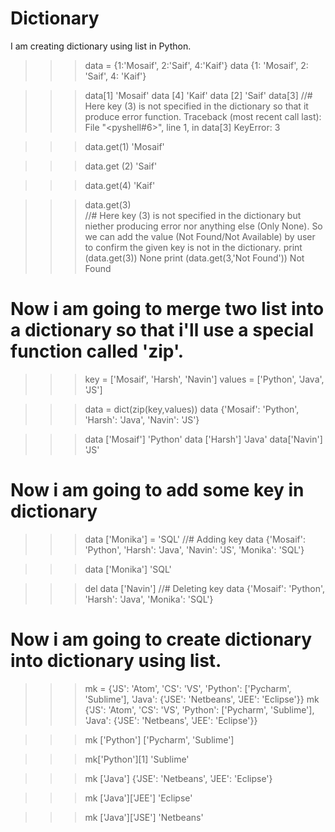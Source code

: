 # Dictionary
I am creating dictionary using list in Python.

>>> data = {1:'Mosaif', 2:'Saif', 4:'Kaif'}
>>> data
{1: 'Mosaif', 2: 'Saif', 4: 'Kaif'}

>>> data[1]
'Mosaif'
>>> data [4]
'Kaif'
>>> data [2]
'Saif'
>>> data[3]                              //# Here key (3) is not specified in the dictionary so that it produce error function.
Traceback (most recent call last):
  File "<pyshell#6>", line 1, in <module>
    data[3]
KeyError: 3
  
  >>> data.get(1)
'Mosaif'

>>> data.get (2)
'Saif'

>>> data.get(4)
'Kaif'

>>> data.get(3)                           
>>>                                      //# Here key (3) is not specified in the dictionary but niether producing error nor anything else (Only None). So we can add the value 
                                             (Not Found/Not Available) by user to confirm the given key is not in the dictionary. 
>>> print (data.get(3))
None
>>> print (data.get(3,'Not Found'))
Not Found

# Now i am going to merge two list into a dictionary so that i'll use a special function called 'zip'.

>>> key = ['Mosaif', 'Harsh', 'Navin']
>>> values = ['Python', 'Java', 'JS']

>>> data = dict(zip(key,values))
>>> data
{'Mosaif': 'Python', 'Harsh': 'Java', 'Navin': 'JS'}

>>> data ['Mosaif']
'Python'
>>> data ['Harsh']
'Java'
>>> data['Navin']
'JS'

# Now i am going to add some key in dictionary

>>> data ['Monika'] = 'SQL'                                            //# Adding key
>>> data
{'Mosaif': 'Python', 'Harsh': 'Java', 'Navin': 'JS', 'Monika': 'SQL'}

>>> data ['Monika']
'SQL'

>>> del data ['Navin']                                                 //# Deleting key
>>> data
{'Mosaif': 'Python', 'Harsh': 'Java', 'Monika': 'SQL'}


# Now i am going to create dictionary into dictionary using list.

>>> mk = {'JS': 'Atom', 'CS': 'VS', 'Python': ['Pycharm', 'Sublime'], 'Java': {'JSE': 'Netbeans', 'JEE': 'Eclipse'}}
>>> mk
{'JS': 'Atom', 'CS': 'VS', 'Python': ['Pycharm', 'Sublime'], 'Java': {'JSE': 'Netbeans', 'JEE': 'Eclipse'}}

>>> mk ['Python']
['Pycharm', 'Sublime']

>>> mk['Python'][1]
'Sublime'

>>> mk ['Java']
{'JSE': 'Netbeans', 'JEE': 'Eclipse'}

>>> mk ['Java']['JEE']
'Eclipse'

>>> mk ['Java']['JSE']
'Netbeans'
